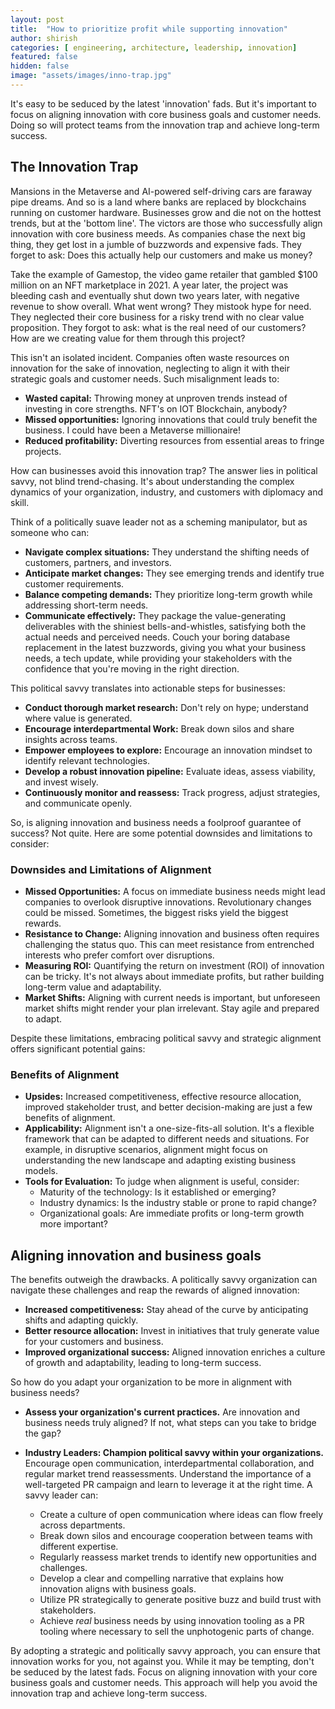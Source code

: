 ```yaml
---
layout: post
title:  "How to prioritize profit while supporting innovation"
author: shirish
categories: [ engineering, architecture, leadership, innovation]
featured: false
hidden: false
image: "assets/images/inno-trap.jpg"
---
```


It's easy to be seduced by the latest 'innovation' fads. But it's important to focus on aligning innovation with core business goals and customer needs. Doing so will protect teams from the innovation trap and achieve long-term success.

## The Innovation Trap

Mansions in the Metaverse and AI-powered self-driving cars are faraway pipe dreams. And so is a land where banks are replaced by blockchains running on customer hardware. Businesses grow and die not on the hottest trends, but at the 'bottom line'. The victors are those who successfully align innovation with core business meeds. As companies chase the next big thing, they get lost in a jumble of buzzwords and expensive fads. They forget to ask: Does this actually help our customers and make us money?

Take the example of Gamestop, the video game retailer that gambled $100 million on an NFT marketplace in 2021. A year later, the project was bleeding cash and eventually shut down two years later, with negative revenue to show overall. What went wrong? They mistook hype for need. They neglected their core business for a risky trend with no clear value proposition. They forgot to ask: what is the real need of our customers? How are we creating value for them through this project?

This isn't an isolated incident. Companies often waste resources on innovation for the sake of innovation, neglecting to align it with their strategic goals and customer needs. Such misalignment leads to:

* **Wasted capital:** Throwing money at unproven trends instead of investing in core strengths. NFT's on IOT Blockchain, anybody?
* **Missed opportunities:** Ignoring innovations that could truly benefit the business. I could have been a Metaverse millionaire!
* **Reduced profitability:** Diverting resources from essential areas to fringe projects.

How can businesses avoid this innovation trap? The answer lies in political savvy, not blind trend-chasing. It's about understanding the complex dynamics of your organization, industry, and customers with diplomacy and skill.

Think of a politically suave leader not as a scheming manipulator, but as someone who can:

* **Navigate complex situations:** They understand the shifting needs of customers, partners, and investors.
* **Anticipate market changes:** They see emerging trends and identify true customer requirements.
* **Balance competing demands:** They prioritize long-term growth while addressing short-term needs.
* **Communicate effectively:** They package the value-generating deliverables with the shiniest bells-and-whistles, satisfying both the actual needs and perceived needs. Couch your boring database replacement in the latest buzzwords, giving you what your business needs, a tech update, while providing your stakeholders with the confidence that you're moving in the right direction.

This political savvy translates into actionable steps for businesses:

* **Conduct thorough market research:** Don't rely on hype; understand where value is generated.
* **Encourage interdepartmental Work:** Break down silos and share insights across teams.
* **Empower employees to explore:** Encourage an innovation mindset to identify relevant technologies.
* **Develop a robust innovation pipeline:** Evaluate ideas, assess viability, and invest wisely.
* **Continuously monitor and reassess:** Track progress, adjust strategies, and communicate openly.

So, is aligning innovation and business needs a foolproof guarantee of success? Not quite. Here are some potential downsides and limitations to consider:

### Downsides and Limitations of Alignment

* **Missed Opportunities:** A focus on immediate business needs might lead companies to overlook disruptive innovations. Revolutionary changes could be missed. Sometimes, the biggest risks yield the biggest rewards.
* **Resistance to Change:** Aligning innovation and business often requires challenging the status quo. This can meet resistance from entrenched interests who prefer comfort over disruptions.
* **Measuring ROI:** Quantifying the return on investment (ROI) of innovation can be tricky. It's not always about immediate profits, but rather building long-term value and adaptability.
* **Market Shifts:** Aligning with current needs is important, but unforeseen market shifts might render your plan irrelevant. Stay agile and prepared to adapt.

Despite these limitations, embracing political savvy and strategic alignment offers significant potential gains:

### Benefits of Alignment

* **Upsides:** Increased competitiveness, effective resource allocation, improved stakeholder trust, and better decision-making are just a few benefits of alignment.
* **Applicability:** Alignment isn't a one-size-fits-all solution. It's a flexible framework that can be adapted to different needs and situations. For example, in disruptive scenarios, alignment might focus on understanding the new landscape and adapting existing business models.
* **Tools for Evaluation:** To judge when alignment is useful, consider:
    * Maturity of the technology: Is it established or emerging?
    * Industry dynamics: Is the industry stable or prone to rapid change?
    * Organizational goals: Are immediate profits or long-term growth more important?

## Aligning innovation and business goals

The benefits outweigh the drawbacks. A politically savvy organization can navigate these challenges and reap the rewards of aligned innovation:

* **Increased competitiveness:** Stay ahead of the curve by anticipating shifts and adapting quickly.
* **Better resource allocation:** Invest in initiatives that truly generate value for your customers and business.
* **Improved organizational success:** Aligned innovation enriches a culture of growth and adaptability, leading to long-term success.

So how do you adapt your organization to be more in alignment with business needs?

* **Assess your organization's current practices.** Are innovation and business needs truly aligned? If not, what steps can you take to bridge the gap?

* **Industry Leaders: Champion political savvy within your organizations.** Encourage open communication, interdepartmental collaboration, and regular market trend reassessments. Understand the importance of a well-targeted PR campaign and learn to leverage it at the right time.  A savvy leader can:
    * Create a culture of open communication where ideas can flow freely across departments.
    * Break down silos and encourage cooperation between teams with different expertise.
    * Regularly reassess market trends to identify new opportunities and challenges.
    * Develop a clear and compelling narrative that explains how innovation aligns with business goals.
    * Utilize PR strategically to generate positive buzz and build trust with stakeholders.
    * Achieve *real* business needs by using innovation tooling as a PR tooling where necessary to sell the unphotogenic parts of change.

By adopting a strategic and politically savvy approach, you can ensure that innovation works for you, not against you. While it may be tempting, don't be seduced by the latest fads. Focus on aligning innovation with your core business goals and customer needs. This approach will help you avoid the innovation trap and achieve long-term success.
